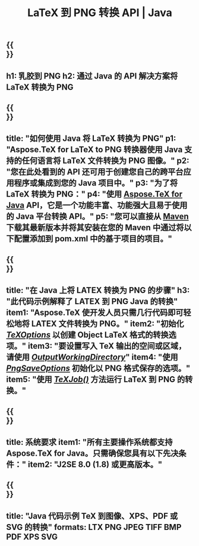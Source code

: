 ﻿---
translation: true
template: /_templates/_conversion-child-java.md
title: LaTeX 到 PNG 转换 API | Java
description: LaTeX 到 PNG 的转换功能。将此本地 Java 库集成到您的项目中，或使用跨平台应用程序将 LaTeX 转换为 PNG。
keywords: 乳胶到png api java，latex2png 集成
url: /java/conversion/latex-to-png/
family: tex
platformtag: java
feature: conversion
informat: LATEX
outformat: PNG
otherformats: BMP TIFF JPEG PDF
---

{{<section banner>}}
---
h1: 乳胶到 PNG
h2: 通过 Java 的 API 解决方案将 LaTeX 转换为 PNG
---

{{<section overview>}}
---
title: "如何使用 Java 将 LaTeX 转换为 PNG"
p1: "Aspose.TeX for LaTeX to PNG 转换器使用 Java 支持的任何语言将 LaTeX 文件转换为 PNG 图像。"
p2: "您在此处看到的 API 还可用于创建您自己的跨平台应用程序或集成到您的 Java 项目中。"
p3: "为了将 LaTeX 转换为 PNG："
p4: "使用 [Aspose.TeX for Java](https://products.aspose.com/tex/java) API，它是一个功能丰富、功能强大且易于使用的 Java 平台转换 API。"
p5: "您可以直接从 [Maven](https://repository.aspose.com/webapp/#/artifacts/browse/tree/General/repo/com/aspose/aspose-tex) 下载其最新版本并将其安装在您的 Maven 中通过将以下配置添加到 pom.xml 中的基于项目的项目。"
---

{{<section feature1>}}
---
title: "在 Java 上将 LATEX 转换为 PNG 的步骤"
h3: "此代码示例解释了 LATEX 到 PNG Java 的转换"
item1: "Aspose.TeX 使开发人员只需几行代码即可轻松地将 LATEX 文件转换为 PNG。"
item2: "初始化 [*TeXOptions*](https://reference.aspose.com/tex/java/com.aspose.tex/TeXOptions) 以创建 Object LaTeX 格式的转换选项。"
item3: "要设置写入 TeX 输出的空间或区域，请使用 [*OutputWorkingDirectory*](https://reference.aspose.com/tex/java/com.aspose.tex/TeXOptions#getOutputWorkingDirectory--)"
item4: "使用 [*PngSaveOptions*](https://reference.aspose.com/tex/java/com.aspose.tex.rendering/PngSaveOptions) 初始化以 PNG 格式保存的选项。"
item5: "使用 [*TeXJob()*](https://reference.aspose.com/tex/java/com.aspose.tex/TeXJob) 方法运行 LaTeX 到 PNG 的转换。"
---

{{<section feature2>}}
---
title: 系统要求
item1: "所有主要操作系统都支持 Aspose.TeX for Java。只需确保您具有以下先决条件："
item2: "J2SE 8.0 (1.8) 或更高版本。"
---

{{<section widget>}}
---
title: "Java 代码示例 TeX 到图像、XPS、PDF 或 SVG 的转换"
formats: LTX PNG JPEG TIFF BMP PDF XPS SVG
---